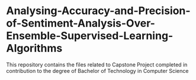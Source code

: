 # Analysing-Accuracy-and-Precision-of-Sentiment-Analysis-Over-Ensemble-Supervised-Learning-Algorithms
This repository contains the files related to Capstone Project completed in contribution to the degree of Bachelor of Technology in Computer Science
